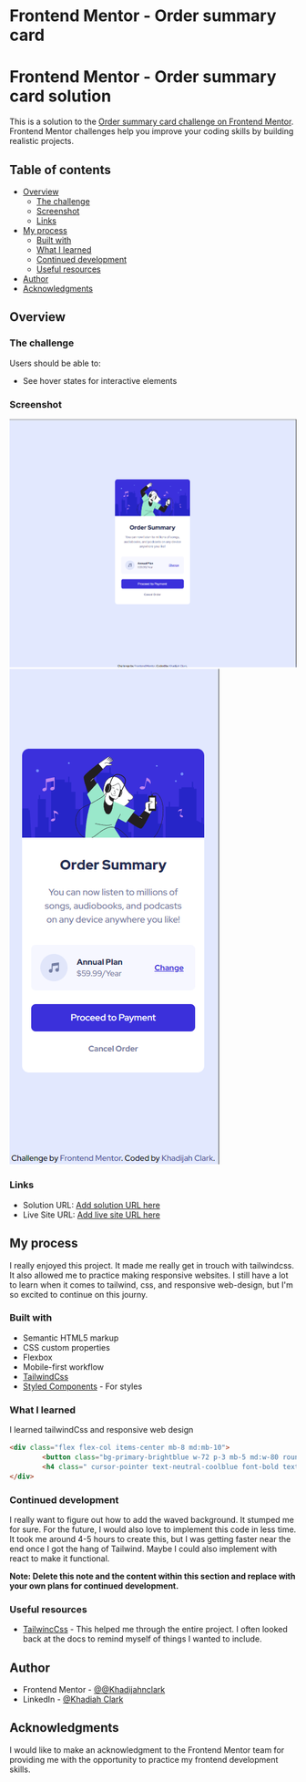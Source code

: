 # Frontend Mentor - Order summary card
# Frontend Mentor - Order summary card solution

This is a solution to the [Order summary card challenge on Frontend Mentor](https://www.frontendmentor.io/challenges/order-summary-component-QlPmajDUj). Frontend Mentor challenges help you improve your coding skills by building realistic projects. 

## Table of contents

- [Overview](#overview)
  - [The challenge](#the-challenge)
  - [Screenshot](#screenshot)
  - [Links](#links)
- [My process](#my-process)
  - [Built with](#built-with)
  - [What I learned](#what-i-learned)
  - [Continued development](#continued-development)
  - [Useful resources](#useful-resources)
- [Author](#author)
- [Acknowledgments](#acknowledgments)



## Overview

### The challenge

Users should be able to:

- See hover states for interactive elements

### Screenshot

![](./images/desktop%20screenshop%20order%20summary.png)
![](./images/mobile%20screenshot%20order%20summary.png)


### Links

- Solution URL: [Add solution URL here](https://your-solution-url.com)
- Live Site URL: [Add live site URL here](https://your-live-site-url.com)

## My process

  I really enjoyed this project. It made me really get in trouch with tailwindcss. It also allowed me to practice making responsive websites. I still have a lot to learn when it comes to tailwind, css, and responsive web-design, but I'm so excited to continue on this journy. 

### Built with

- Semantic HTML5 markup
- CSS custom properties
- Flexbox
- Mobile-first workflow
- [TailwindCss](https://tailwindcss.com/)
- [Styled Components](https://styled-components.com/) - For styles

### What I learned

  I learned tailwindCss and responsive web design 

```html
<div class="flex flex-col items-center mb-8 md:mb-10">
        <button class="bg-primary-brightblue w-72 p-3 mb-5 md:w-80 rounded-lg md:mb-5 text-white hover:shadow-xl hover:brightness-150" ><a href="/">Proceed to Payment</a></button>
        <h4 class=" cursor-pointer text-neutral-coolblue font-bold text-sm hover:text-neutral-darkyblue">Cancel Order</h4>
</div>

```

### Continued development

  I really want to figure out how to add the waved background. It stumped me for sure. For the future, I would also love to implement this code in less time. It took me around 4-5 hours to create this, but I was getting faster near the end once I got the hang of Tailwind. Maybe I could also implement with react to make it functional. 

**Note: Delete this note and the content within this section and replace with your own plans for continued development.**

### Useful resources

- [TailwincCss](https://tailwindcss.com/) - This helped me through the entire project. I often looked back at the docs to remind myself of things I wanted to include. 


## Author

- Frontend Mentor - [@@Khadijahnclark](https://www.frontendmentor.io/profile/Khadijahnclark)
- LinkedIn - [@Khadiah Clark](https://www.twitter.com/yourusername)


## Acknowledgments

I would like to make an acknowledgment to the Frontend Mentor team for providing me with the opportunity to practice my frontend development skills. 
